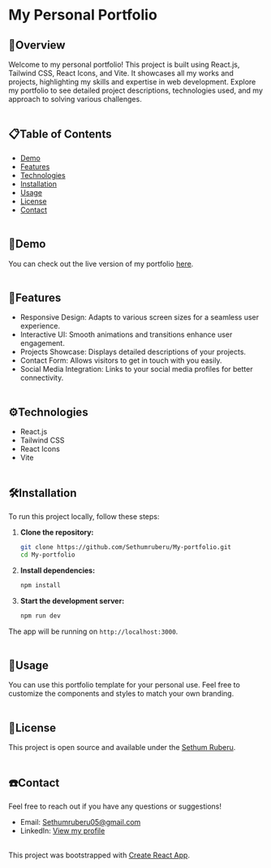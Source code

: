 # My Personal Portfolio</br>


## 🤖Overview
Welcome to my personal portfolio! This project is built using React.js, Tailwind CSS, React Icons, and Vite. It showcases all my works and projects, highlighting my skills and expertise in web development. Explore my portfolio to see detailed project descriptions, technologies used, and my approach to solving various challenges.</br></br>


## 📋Table of Contents

- [Demo](#demo)
- [Features](#features)
- [Technologies](#technologies)
- [Installation](#installation)
- [Usage](#usage)
- [License](#license)
- [Contact](#contact)</br></br>

## 🚀Demo

You can check out the live version of my portfolio [here](https://your-portfolio-link.com).</br></br>

## 🔗Features

- Responsive Design: Adapts to various screen sizes for a seamless user experience.
- Interactive UI: Smooth animations and transitions enhance user engagement.
- Projects Showcase: Displays detailed descriptions of your projects.
- Contact Form: Allows visitors to get in touch with you easily.
- Social Media Integration: Links to your social media profiles for better connectivity. </br></br>

## ⚙️Technologies

- React.js
- Tailwind CSS
- React Icons
- Vite </br></br>
 
## 🛠️Installation

To run this project locally, follow these steps:

1. **Clone the repository:**

    ```sh
    git clone https://github.com/Sethumruberu/My-portfolio.git
    cd My-portfolio
    ```

2. **Install dependencies:**

    ```sh
    npm install
    ```

3. **Start the development server:**

    ```sh
    npm run dev
    ```

The app will be running on `http://localhost:3000`. </br></br>

## 🔗Usage

You can use this portfolio template for your personal use. Feel free to customize the components and styles to match your own branding.</br></br>

## 📌License

This project is open source and available under the [Sethum Ruberu](https://www.linkedin.com/in/sethum-ruberu-90a369293/).</br></br>

## ☎️Contact

Feel free to reach out if you have any questions or suggestions!

- Email: Sethumruberu05@gmail.com
- LinkedIn: [View my profile](https://www.linkedin.com/in/sethum-ruberu-90a369293/)</br></br>

This project was bootstrapped with [Create React App](https://github.com/facebook/create-react-app).


